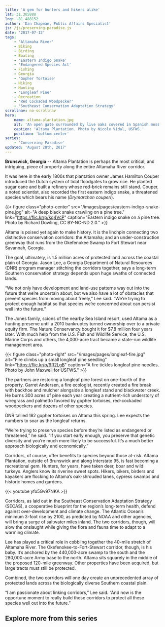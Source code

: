 ```yaml
---
title: 'A gem for hunters and hikers alike'
lat: 31.305888
lng: -81.488152
author: 'Dan Chapman, Public Affairs Specialist'
js: /js/preserving-paradise.js
date: '2017-07-12'
tags:
    - 'Altamaha River'
    - Biking
    - Birding
    - Boating
    - 'Eastern Indigo Snake'
    - 'Endangered Species Act'
    - Fishing
    - Georgia
    - 'Gopher Tortoise'
    - Hiking
    - Hunting
    - 'Longleaf Pine'
    - Recreation
    - 'Red Cockaded Woodpecker'
    - 'Southeast Conservation Adaptation Strategy'
scrollnav: no-scrollnav
hero:
    name: altama-plantation.jpg
    alt: 'An open gate surrounded by live oaks covered in Spanish moss.'
    caption: 'Altama Plantation. Photo by Nicole Vidal, USFWS.'
    position: 'bottom center'
series:
    - 'Conserving Paradise'
updated: 'August 28th, 2017'
---
```


**Brunswick, Georgia** -- Altama Plantation is perhaps the most critical, and intriguing, piece of property along the entire Altamaha River corridor.

It was here in the early 1800s that plantation owner James Hamilton Couper introduced the Dutch system of tidal floodgates to grow rice. He planted sugar cane and built a refinery whose red-brick remains still stand. Couper, a noted scientist, also recorded the first eastern indigo snake, a threatened species which bears his name (*Drymarchon couperi*).

{{< figure class="photo-center" src="/images/pages/eastern-indigo-snake-pine.jpg" alt="A deep black snake crawling on a pine tree." link="https://flic.kr/p/kg4VcP" caption="Eastern indigo snake on a pine tree. Photo by Richard Dowling, CC BY-NC-ND 2.0." >}}

Altama is poised yet again to make history. It is the linchpin connecting two distinctive conservation corridors: the Altamaha; and an under-construction greenway that runs from the Okefenokee Swamp to Fort Stewart near Savannah, Georgia.

The goal, ultimately, is 1.5 million acres of protected land across the coastal plain of Georgia. Jason Lee, a Georgia Department of Natural Resources (DNR) program manager stitching the corridors together, says a long-term Southern conservation strategy depends upon huge swaths of connected lands.

“We not only have development and land-use patterns way out into the future that we’re uncertain about, but we also have a lot of obstacles that prevent species from moving about freely,” Lee said. “We’re trying to protect enough habitat so that species we’re concerned about can persist well into the future.” 

The Jones family, scions of the nearby Sea Island resort, used Altama as a hunting preserve until a 2010  bankruptcy turned ownership over to a private equity firm. The Nature Conservancy bought it for $7.8 million four years later. With much help from the U.S. Fish and Wildlife Service, the U.S. Marine Corps and others, the 4,000-acre tract became a state-run wildlife management area.

{{< figure class="photo-right" src="/images/pages/longleaf-fire.jpg" alt="Fire climbs up a small longleaf pine seedling" link="https://flic.kr/p/9R2LgB" caption="A fire tickles longleaf pine needles. Photo by John Maxwell for USFWS." >}}

The partners are restoring a longleaf pine forest on one-fourth of the property. Garret Andersen, a fire ecologist, recently created a fire break with backhoe and mulcher alongside a longleaf stand and blackwater creek. He burns 300 acres of pine each year creating a nutrient-rich understory of wiregrass and palmetto favored by gopher tortoises, red-cockaded woodpeckers and dozens of other species. 

DNR tallied 182 gopher tortoises on Altama this spring. Lee expects the numbers to soar as the longleaf returns.

“We’re trying to preserve species before they’re listed as endangered or threatened,” he said. “If you start early enough, you preserve that genetic diversity and you’re much more likely to be successful. It’s a much better approach biologically and economically.”

Corridors, of course, offer benefits to species beyond those at-risk. Altama Plantation, outside of Brunswick and along Interstate 95, is fast becoming a recreational gem. Hunters, for years, have taken deer, boar and wild turkeys. Anglers know its riverine sweet spots. Hikers, bikers, birders and kayakers are flocking to Altama’s oak-shrouded lanes, cypress swamps and historic homes and gardens.

{{< youtube yfo5Gv97NKA >}}

Corridors, as laid out in the Southeast Conservation Adaptation Strategy (SECAS), a cooperative blueprint for the region’s long-term health, defend against over-development and climate change. The Atlantic Ocean’s minimum 3-foot rise by 2100, as predicted by NOAA and other agencies, will bring a surge of saltwater miles inland. The two corridors, though, will slow the onslaught while giving the flora and fauna time to adapt to a warming climate.

Lee has played a critical role in cobbling together the 40-mile stretch of Altamaha River. The Okefenokee-to-Fort-Stewart corridor, though, is his baby. It’s anchored by the 440,000-acre swamp to the south and the 280,000-acre Army base to the north. Altama sits squarely in the middle of the proposed 120-mile greenway. Other properties have been acquired, but large tracts must still be protected.

Combined, the two corridors will one day create an unprecedented array of protected lands across the biologically diverse Southern coastal plain.

“I am passionate about linking corridors,” Lee said. “And now is the opportune moment to really build those corridors to protect all these species well out into the future.”


## Explore more from this series

<div id='map' style="height: 60vh;"></div>

***Note:** Green areas on the map represent protected local, state and federal lands.
